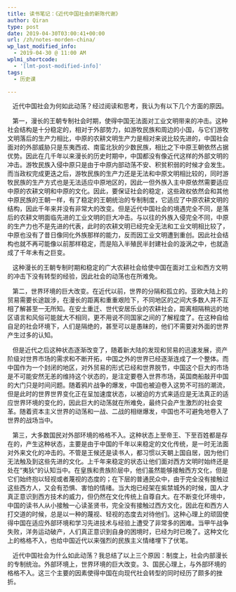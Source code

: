 ```yaml
---
title: 读书笔记：《近代中国社会的新陈代谢》
author: Qiran
type: post
date: 2019-04-30T03:00:41+00:00
url: /zh/notes-morden-china/
wp_last_modified_info:
  - 2019-04-30 @ 11:00 AM
wplmi_shortcode:
  - '[lmt-post-modified-info]'
tags:
  - 历史课

---
```

&nbsp;&nbsp;&nbsp;近代中国社会为何如此动荡？经过阅读和思考，我认为有以下几个方面的原因。

&nbsp;&nbsp;&nbsp;第一，漫长的王朝专制社会时期，使得中国无法面对工业文明带来的冲击。这种社会结构是十分稳定的，相对于外部势力，如游牧民族和周边的小国，与它们游牧文明落后的生产力相比，中原的农耕文明生产力是相对来说比较先进的，中国社会面对的外部威胁只是东夷西戎、南蛮北狄的少数民族，相比之下中原王朝依然占据优势。因此在几千年以来漫长的历史时期中，中国都没有像近代这样的外部文明的冲击。游牧民族入侵中原只是由于中原内部动荡不安、积贫积弱的时候才会发生。而当政权完成更迭之后，游牧民族的生产力还是无法和中原文明相比较的，同时游牧民族的生产方式也是无法适应中原地区的，因此一但外族入主中原依然需要适应中原的农耕文明和中原的文化。因此，要保证社会的稳定，这些政权依然会和其他中原民族的王朝一样，有了稳定的王朝统治的专制制度，它适应了中原农耕文明的结构，因此千年来并没有非常大的改变。但是近代中国社会的境遇完全不同，是落后的农耕文明面临先进的工业文明的巨大冲击。与以往的外族入侵完全不同，中原的生产力也不是先进的代表，此时的农耕文明已经完全无法和工业文明相比较了，中原也没有了昔日像同化外族那样的能力，反而因工业文明遭到重创。因此社会结构也就不再可能像以前那样稳定，而是陷入半殖民半封建社会的漩涡之中，也就造成了千年未有之巨变。

&nbsp;&nbsp;&nbsp;这种漫长的王朝专制时期和稳定的广大农耕社会给使中国在面对工业和西方文明的冲击下没有转型的经验，因此社会的动荡也在所难免。

&nbsp;&nbsp;&nbsp;第二，世界环境的巨大改变。在近代以前，世界的分隔和孤立的。亚欧大陆上的贸易需要长途跋涉，在漫长的距离和重重艰险下，不同地区的之间大多数人并不互相了解甚至一无所知。在安土重迁、世代安居乐业的农耕社会，距离相隔稍远的地区语言和风俗可能就大不相同，更不用说不同国家之间的了解程度了。在这种自给自足的社会环境下，人们是隔绝的，甚至可以是愚昧的，他们不需要对外面的世界产生过多的认知。

&nbsp;&nbsp;&nbsp;但是近代之后这种状态逐渐改变了，随着新大陆的发现和贸易的迅速发展，资产阶级对世界市场的需求和不断开拓，中国之外的世界已经逐渐连成了一个整体。而中国作为一个封闭的地区，对外贸易的形式已经和世界脱节，中国这个巨大的市场是不可能安然无恙的维持这个状态的，是注定要卷入世界市场，英国商船敲开中国的大门只是时间问题。随着鸦片战争的爆发，中国也被迫卷入这势不可挡的潮流，但是此时的世界世界变化正在呈加速度状态，以被迫的方式来适应是无法真正的适应世界环境的变化的，因此巨大的动荡就在所难免，最终只会产生激烈的社会变革。随着资本主义世界的动荡和一战、二战的相继爆发，中国也不可避免地卷入了世界的战场当中。

&nbsp;&nbsp;&nbsp;第三，大多数国民对外部环境的格格不入。这种状态上至帝王、下至百姓都是存在的，产生这种状态，主要是由于中国的千年以来稳定的文化传统，是一时无法面对外来文化的冲击的。不管是王候还是读书人，都习惯以天朝上国自居，因为他们无法触及到这些先进的文化。上千年来稳定的状态让他们面对西方文明时始终还是处在“夷狄”的认知当中。在皇族和贵族阶层中，他们虽然能够接触西方文化，但是它们始终抱以轻视或者蔑视的态度的；在下层的普通民众中，由于完全没有接触过这些西方人，又会有恐惧、害怕的情绪。当大炮已经架在紫禁城外的时候，国人才真正意识到西方技术的威力，但仍然在文化传统上自尊自大。在不断变化环境中，中国的读书人从小接触一心读圣贤书，完全没有接触过西方文化，因此在和西方人打交道的时候，总是以一种的蔑视、轻视的态度去对待他们。这种心理上的顽固使得中国在适应外部环境和学习先进技术与经验上遭受了非常多的困难。当甲午战争失败，洋务运动破产，人们真正意识到自身的困境时，已经为时已晚了。这种文化上的格格不入，也给中国近代以来强烈的民族主义情绪埋下了伏笔。

&nbsp;&nbsp;&nbsp;近代中国社会为什么如此动荡？我总结了以上三个原因：制度上，社会内部漫长的专制统治。外部环境上，世界环境的巨大改变。3、国民心理上，与外部环境的格格不入。这三个主要的因素使得中国在向现代社会转型的同时经历了颇多的挫折。